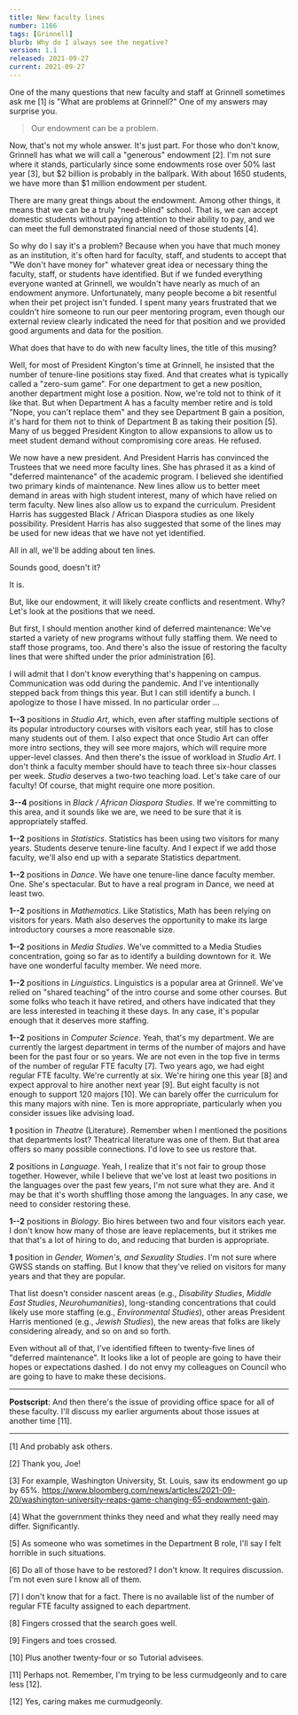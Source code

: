 ```yaml
---
title: New faculty lines
number: 1166
tags: [Grinnell]
blurb: Why do I always see the negative?
version: 1.1
released: 2021-09-27
current: 2021-09-27
---
```

One of the many questions that new faculty and staff at Grinnell sometimes
ask me [1] is "What are problems at Grinnell?"  One of my answers may
surprise you.

> Our endowment can be a problem.

Now, that's not my whole answer.  It's just part.  For those who don't
know, Grinnell has what we will call a "generous" endowment [2].  I'm
not sure where it stands, particularly since some endowments rose over
50% last year [3], but $2 billion is probably in the ballpark.  With
about 1650 students, we have more than $1 million endowment per student.

There are many great things about the endowment.  Among other things,
it means that we can be a truly "need-blind" school.  That is, we
can accept domestic students without paying attention to their
ability to pay, and we can meet the full demonstrated financial
need of those students [4].

So why do I say it's a problem?  Because when you have that much money
as an institution, it's often hard for faculty, staff, and students to
accept that "We don't have money for" whatever great idea or necessary
thing the faculty, staff, or students have identified.  But if we funded
everything everyone wanted at Grinnell, we wouldn't have nearly as much
of an endowment anymore.  Unfortunately, many people become a bit resentful
when their pet project isn't funded.  I spent many years frustrated
that we couldn't hire someone to run our peer mentoring program,
even though our external review clearly indicated the need for that
position and we provided good arguments and data for the position.

What does that have to do with new faculty lines, the title of this
musing?

Well, for most of President Kington's time at Grinnell, he insisted
that the number of tenure-line positions stay fixed.  And that
creates what is typically called a "zero-sum game".  For one
department to get a new position, another department might lose a
position.  Now, we're told not to think of it like that.  But when
Department A has a faculty member retire and is told "Nope, you
can't replace them" and they see Department B gain a position, it's
hard for them not to think of Department B as taking their position
[5].  Many of us begged President Kington to allow expansions to
allow us to meet student demand without compromising core areas.
He refused.

We now have a new president.  And President Harris has convinced
the Trustees that we need more faculty lines.  She has phrased it
as a kind of "deferred maintenance" of the academic program.  I
believed she identified two primary kinds of maintenance.  New lines
allow us to better meet demand in areas with high student interest,
many of which have relied on term faculty.  New lines also allow
us to expand the curriculum.  President Harris has suggested Black
/ African Diaspora studies as one likely possibility.  President Harris
has also suggested that some of the lines may be used for new ideas
that we have not yet identified.

All in all, we'll be adding about ten lines.

Sounds good, doesn't it?

It is.

But, like our endowment, it will likely create conflicts and resentment.
Why?  Let's look at the positions that we need.

But first, I should mention another kind of deferred maintenance:
We've started a variety of new programs without fully staffing them.
We need to staff those programs, too.  And there's also the issue
of restoring the faculty lines that were shifted under the prior
administration [6].

I will admit that I don't know everything that's happening on campus.
Communication was odd during the pandemic.  And I've intentionally
stepped back from things this year.  But I can still identify a 
bunch.  I apologize to those I have missed.  In no particular order ...

**1--3** positions in _Studio Art_, which, even after staffing
multiple sections of its popular introductory courses with visitors
each year, still has to close many students out of them.  I also
expect that once Studio Art can offer more intro sections, they
will see more majors, which will require more upper-level classes.
And then there's the issue of workload in _Studio Art_.  I don't
think a faculty member should have to teach three six-hour classes
per week.  _Studio_ deserves a two-two teaching load.  Let's take
care of our faculty!  Of course, that might require one more position.

**3--4** positions in _Black / African Diaspora Studies_.  If we're
committing to this area, and it sounds like we are, we need to be
sure that it is appropriately staffed.

**1--2** positions in _Statistics_.  Statistics has been using two visitors
for many years.  Students deserve tenure-line faculty.  And I expect
if we add those faculty, we'll also end up with a separate Statistics 
department.

**1--2** positions in _Dance_.  We have one tenure-line dance faculty
member.  One.  She's spectacular.  But to have a real program in Dance,
we need at least two.

**1--2** positions in _Mathematics_.  Like Statistics, Math has been
relying on visitors for years.  Math also deserves the opportunity
to make its large introductory courses a more reasonable size.

**1--2** positions in _Media Studies_.  We've committed to a Media
Studies concentration, going so far as to identify a building downtown
for it.  We have one wonderful faculty member.  We need more.

**1--2** positions in _Linguistics_.  Linguistics is a popular area
at Grinnell.  We've relied on "shared teaching" of the intro course
and some other courses.  But some folks who teach it have retired,
and others have indicated that they are less interested in teaching it
these days.  In any case, it's popular enough that it deserves
more staffing.

**1--2** positions in _Computer Science_.  Yeah, that's my department.
We are currently the largest department in terms of the number of
majors and have been for the past four or so years.  We are not
even in the top five in terms of the number of regular FTE faculty
[7].  Two years ago, we had eight regular FTE faculty.  We're
currently at six.  We're hiring one this year [8] and expect approval
to hire another next year [9].  But eight faculty is not enough to
support 120 majors [10].  We can barely offer the curriculum for this
many majors with nine.  Ten is more appropriate, particularly when
you consider issues like advising load.

**1** position in _Theatre_ (Literature).  Remember when I mentioned
the positions that departments lost?  Theatrical literature was one
of them.  But that area offers so many possible connections.  I'd love
to see us restore that.

**2** positions in _Language_.  Yeah, I realize that it's not fair
to group those together.  However, while I believe that we've lost at
least two positions in the languages over the past few years, I'm
not sure what they are.  And it may be that it's worth shuffling
those among the languages.  In any case, we need to consider restoring
these.

**1--2** positions in _Biology_.  Bio hires between two and four
visitors each year.  I don't know how many of those are leave
replacements, but it strikes me that that's a lot of hiring to do,
and reducing that burden is appropriate.

**1** position in _Gender, Women's, and Sexuality Studies_.  I'm
not sure where GWSS stands on staffing.  But I know that they've
relied on visitors for many years and that they are popular.

That list doesn't consider nascent areas (e.g., _Disability Studies_,
_Middle East Studies_, _Neurohumanities_), long-standing concentrations
that could likely use more staffing (e.g., _Environmental Studies_),
other areas President Harris mentioned (e.g., _Jewish Studies_),
the new areas that folks are likely considering already, and so on
and so forth.

Even without all of that, I've identified fifteen to twenty-five
lines of "deferred maintenance".  It looks like a lot of people are
going to have their hopes or expectations dashed.  I do not envy
my colleagues on Council who are going to have to make these
decisions.

---

**Postscript**: And then there's the issue of providing office
space for all of these faculty.  I'll discuss my earlier arguments about
those issues at another time [11].

---

[1] And probably ask others.

[2] Thank you, Joe!

[3] For example, Washington University, St. Louis, saw its endowment
go up by 65%.  <https://www.bloomberg.com/news/articles/2021-09-20/washington-university-reaps-game-changing-65-endowment-gain>.

[4] What the government thinks they need and what they really need may
differ.  Significantly.

[5] As someone who was sometimes in the Department B role, I'll say
I felt horrible in such situations.

[6] Do all of those have to be restored?  I don't know.  It requires
discussion.  I'm not even sure I know all of them.

[7] I don't know that for a fact.  There is no available list of the
number of regular FTE faculty assigned to each department.

[8] Fingers crossed that the search goes well.

[9] Fingers and toes crossed.

[10] Plus another twenty-four or so Tutorial advisees.

[11] Perhaps not.  Remember, I'm trying to be less curmudgeonly and to
care less [12].

[12] Yes, caring makes me curmudgeonly.
